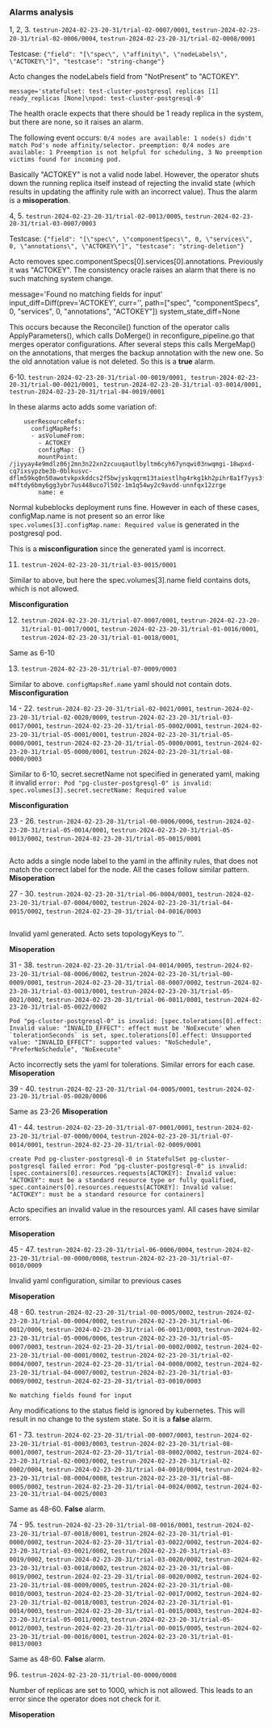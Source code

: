 ### Alarms analysis


1, 2, 3. `testrun-2024-02-23-20-31/trial-02-0007/0001`, `testrun-2024-02-23-20-31/trial-02-0006/0004`, `testrun-2024-02-23-20-31/trial-02-0008/0001`

Testcase: `{"field": "[\"spec\", \"affinity\", \"nodeLabels\", \"ACTOKEY\"]", "testcase": "string-change"}`

Acto changes the nodeLabels field from "NotPresent" to "ACTOKEY". 

`message='statefulset: test-cluster-postgresql replicas [1] ready_replicas [None]\npod: test-cluster-postgresql-0'`

The health oracle expects that there should be 1 ready replica in the system, but there are none, so it raises an alarm.

The following event occurs: `0/4 nodes are available: 1 node(s) didn't match Pod's node affinity/selector. preemption: 0/4 nodes are available: 1 Preemption is not helpful for scheduling, 3 No preemption victims found for incoming pod.`

Basically "ACTOKEY" is not a valid node label. However, the operator shuts down the running replica itself instead of rejecting the invalid state (which results in updating the affinity rule with an incorrect value). Thus the alarm is a **misoperation**.


4, 5. `testrun-2024-02-23-20-31/trial-02-0013/0005`, `testrun-2024-02-23-20-31/trial-03-0007/0003`

Testcase: `{"field": "[\"spec\", \"componentSpecs\", 0, \"services\", 0, \"annotations\", \"ACTOKEY\"]", "testcase": "string-deletion"}`

Acto removes spec.componentSpecs[0].services[0].annotations. Previously it was "ACTOKEY".
The consistency oracle raises an alarm that there is no such matching system change.

message='Found no matching fields for input' input_diff=Diff(prev='ACTOKEY', curr='', path=["spec", "componentSpecs", 0, "services", 0, "annotations", "ACTOKEY"]) system_state_diff=None

This occurs because the Reconcile() function of the operator calls ApplyParameters(), which calls DoMerge() in reconfigure_pipeline.go that merges operator configurations. 
After several steps this calls MergeMap() on the annotations, that merges the backup annotation with the new one. So the old annotation value is not deleted. So this is a **true** alarm.

6-10. `testrun-2024-02-23-20-31/trial-00-0019/0001, testrun-2024-02-23-20-31/trial-00-0021/0001, testrun-2024-02-23-20-31/trial-03-0014/0001,
testrun-2024-02-23-20-31/trial-04-0019/0001`

In these alarms acto adds some variation of:
```
    userResourceRefs:
      configMapRefs:
      - asVolumeFrom:
        - ACTOKEY
        configMap: {}
        mountPoint: /jiyyay4e9mdlz06j2mn3n22xn2zcuuqautlbyltm6cyh67ynqwi03nwqmgi-18wpxd-cq7ixsypzbe3b-0blkusvc-dflm59kq0n50awotvkpxkddcs2f5bwjyskqqrm13taiestlhg4rkg1kh2pihr8a1f7yys3fauo4-m4ftdy6bmy6gg3ybr7us448uco7l50z-1m1q54wy2c9avdd-unnfqx12zrge
        name: e
```

Normal kubeblocks deployment runs fine.
However in each of these cases, configMap.name is not present so an error like
`spec.volumes[3].configMap.name: Required value` is generated in the postgresql pod.

This is a **misconfiguration** since the generated yaml is incorrect.

11. `testrun-2024-02-23-20-31/trial-03-0015/0001`

Similar to above, but here the spec.volumes[3].name field contains dots, which is not allowed.

**Misconfiguration**

12. `testrun-2024-02-23-20-31/trial-07-0007/0001`, `testrun-2024-02-23-20-31/trial-01-0017/0001`, `testrun-2024-02-23-20-31/trial-01-0016/0001`, `testrun-2024-02-23-20-31/trial-01-0018/0001`, 

Same as 6-10

13. `testrun-2024-02-23-20-31/trial-07-0009/0003`

Similar to above. `configMapsRef.name` yaml should not contain dots. **Misconfiguration**

14 - 22. `testrun-2024-02-23-20-31/trial-02-0021/0001`, `testrun-2024-02-23-20-31/trial-02-0020/0009`, `testrun-2024-02-23-20-31/trial-03-0017/0001`, `testrun-2024-02-23-20-31/trial-05-0002/0001`, `testrun-2024-02-23-20-31/trial-05-0001/0001`, `testrun-2024-02-23-20-31/trial-05-0000/0001`, `testrun-2024-02-23-20-31/trial-05-0000/0001`, `testrun-2024-02-23-20-31/trial-05-0000/0001`, `testrun-2024-02-23-20-31/trial-08-0000/0003`

Similar to 6-10, secret.secretName not specified in generated yaml, making it invalid
`error: Pod "pg-cluster-postgresql-0" is invalid: spec.volumes[3].secret.secretName: Required value`

**Misconfiguration**

23 - 26. `testrun-2024-02-23-20-31/trial-00-0006/0006`, `testrun-2024-02-23-20-31/trial-05-0014/0001`, `testrun-2024-02-23-20-31/trial-05-0013/0002`, `testrun-2024-02-23-20-31/trial-05-0015/0001`

```0/4 nodes are available: 1 node(s) didn't match Pod's node affinity/selector. preemption: 0/4 nodes are available: 1 Preemption is not helpful for scheduling, 3 No preemption victims found for incoming pod..
```

Acto adds a single node label to the yaml in the affinity rules, that does not match the correct label for the node. 
All the cases follow similar pattern.
**Misoperation**

27 - 30. `testrun-2024-02-23-20-31/trial-06-0004/0001`, `testrun-2024-02-23-20-31/trial-07-0004/0002`, `testrun-2024-02-23-20-31/trial-04-0015/0002`, `testrun-2024-02-23-20-31/trial-04-0016/0003`

```...Invalid value: "": name part must consist of alphanumeric characters, '-', '_' or '.', and must start and end with an alphanumeric character (e.g. 'MyName',  or 'my.name',  or '123-abc', regex used for validation is '([A-Za-z0-9][-A-Za-z0-9_.]*)?[A-Za-z0-9]'), spec.topologySpreadConstraints[0].topologyKey: Required value: can not be empty
```
Invalid yaml generated. Acto sets topologyKeys to ''.

**Misoperation**


31 - 38. `testrun-2024-02-23-20-31/trial-04-0014/0005`, `testrun-2024-02-23-20-31/trial-08-0006/0002`, `testrun-2024-02-23-20-31/trial-00-0009/0001`, `testrun-2024-02-23-20-31/trial-08-0007/0002`, `testrun-2024-02-23-20-31/trial-03-0013/0001`, `testrun-2024-02-23-20-31/trial-05-0021/0002`, `testrun-2024-02-23-20-31/trial-06-0011/0001`, `testrun-2024-02-23-20-31/trial-05-0022/0002`

```Pod "pg-cluster-postgresql-0" is invalid: [spec.tolerations[0].effect: Invalid value: "INVALID_EFFECT": effect must be 'NoExecute' when `tolerationSeconds` is set, spec.tolerations[0].effect: Unsupported value: "INVALID_EFFECT": supported values: "NoSchedule", "PreferNoSchedule", "NoExecute"```

Acto incorrectly sets the yaml for tolerations. Similar errors for each case.
**Misoperation**

39 - 40. `testrun-2024-02-23-20-31/trial-04-0005/0001`, `testrun-2024-02-23-20-31/trial-05-0020/0006`

Same as 23-26 **Misoperation**

41 - 44. `testrun-2024-02-23-20-31/trial-07-0001/0001`, `testrun-2024-02-23-20-31/trial-07-0000/0004`, `testrun-2024-02-23-20-31/trial-07-0014/0001`, `testrun-2024-02-23-20-31/trial-02-0009/0001`

```create Pod pg-cluster-postgresql-0 in StatefulSet pg-cluster-postgresql failed error: Pod "pg-cluster-postgresql-0" is invalid: [spec.containers[0].resources.requests[ACTOKEY]: Invalid value: "ACTOKEY": must be a standard resource type or fully qualified, spec.containers[0].resources.requests[ACTOKEY]: Invalid value: "ACTOKEY": must be a standard resource for containers]```

Acto specifies an invalid value in the resources yaml. All cases have similar errors.

**Misoperation**

45 - 47. `testrun-2024-02-23-20-31/trial-06-0006/0004`, `testrun-2024-02-23-20-31/trial-00-0000/0008`, `testrun-2024-02-23-20-31/trial-07-0010/0009`

Invalid yaml configuration, similar to previous cases

**Misoperation**

48 - 60. `testrun-2024-02-23-20-31/trial-00-0005/0002`, `testrun-2024-02-23-20-31/trial-00-0004/0002`, `testrun-2024-02-23-20-31/trial-06-0012/0006`, `testrun-2024-02-23-20-31/trial-06-0013/0003`, `testrun-2024-02-23-20-31/trial-05-0006/0006`, `testrun-2024-02-23-20-31/trial-05-0007/0003`, `testrun-2024-02-23-20-31/trial-00-0002/0002`, `testrun-2024-02-23-20-31/trial-00-0001/0002`, `testrun-2024-02-23-20-31/trial-02-0004/0007`, `testrun-2024-02-23-20-31/trial-04-0008/0002`, `testrun-2024-02-23-20-31/trial-04-0007/0002`, `testrun-2024-02-23-20-31/trial-03-0009/0002`, `testrun-2024-02-23-20-31/trial-03-0010/0003`

`No matching fields found for input`

Any modifications to the status field is ignored by kubernetes. This will result in no change to the system state. So it is a **false** alarm.

61 - 73. `testrun-2024-02-23-20-31/trial-00-0007/0003`, `testrun-2024-02-23-20-31/trial-01-0003/0003`, `testrun-2024-02-23-20-31/trial-08-0001/0007`, `testrun-2024-02-23-20-31/trial-08-0002/0002`, `testrun-2024-02-23-20-31/trial-02-0003/0002`, `testrun-2024-02-23-20-31/trial-02-0002/0004`, `testrun-2024-02-23-20-31/trial-04-0010/0004`, `testrun-2024-02-23-20-31/trial-08-0004/0008`, `testrun-2024-02-23-20-31/trial-08-0005/0002`, `testrun-2024-02-23-20-31/trial-04-0024/0002`, `testrun-2024-02-23-20-31/trial-04-0025/0003`

Same as 48-60. **False** alarm.

74 - 95. `testrun-2024-02-23-20-31/trial-08-0016/0001`, `testrun-2024-02-23-20-31/trial-07-0018/0001`, `testrun-2024-02-23-20-31/trial-01-0000/0002`, `testrun-2024-02-23-20-31/trial-03-0022/0002`, `testrun-2024-02-23-20-31/trial-03-0021/0002`, `testrun-2024-02-23-20-31/trial-03-0019/0002`, `testrun-2024-02-23-20-31/trial-03-0020/0002`, `testrun-2024-02-23-20-31/trial-03-0018/0002`, `testrun-2024-02-23-20-31/trial-08-0019/0002`, `testrun-2024-02-23-20-31/trial-08-0020/0002`, `testrun-2024-02-23-20-31/trial-08-0009/0005`, `testrun-2024-02-23-20-31/trial-08-0010/0003`, `testrun-2024-02-23-20-31/trial-02-0017/0002`, `testrun-2024-02-23-20-31/trial-02-0018/0003`, `testrun-2024-02-23-20-31/trial-01-0014/0003`, `testrun-2024-02-23-20-31/trial-01-0015/0003`, `testrun-2024-02-23-20-31/trial-05-0011/0003`, `testrun-2024-02-23-20-31/trial-05-0012/0003`, `testrun-2024-02-23-20-31/trial-00-0015/0005`, `testrun-2024-02-23-20-31/trial-00-0016/0001`, `testrun-2024-02-23-20-31/trial-01-0013/0003`

Same as 48-60. **False** alarm.

96. `testrun-2024-02-23-20-31/trial-00-0000/0008`

Number of replicas are set to 1000, which is not allowed. This leads to an error since the operator does not check for it.

**Misoperation**

